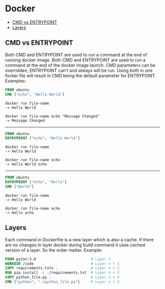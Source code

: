 # Docker
- [CMD vs ENTRYPOINT](#cmd_vs_entrypoint)
- [Layers](#layers)

## CMD vs ENTRYPOINT <a name="cmd_vs_entrypoint"></a>
Both CMD and ENTRYPOINT are used to run a command at the end of running docker image. Both CMD and ENTRYPOINT are used to run a command at the end of the docker image launch. CMD parameters can be overridden, ENTRYPOINT can't and always will be run. Using both in one focker file will result in CMD being the default parameter for ENTRYPOINT. Examples:
``` dockerfile 
FROM ubuntu
CMD ["echo", "Hello World"]
```
``` 
docker run file-name
-> Hello World

docker run file-name echo "Message Changed"
-> Message Changed
```
***

``` dockerfile 
FROM ubuntu
ENTRYPOINT ["echo", "Hello World"]
```
``` 
docker run file-name
-> Hello World

docker run file-name echo
-> Hello World echo
```
***
``` dockerfile
FROM ubuntu
ENTRYPOINT ["echo", "Hello"]
CMD ["World"]
```
``` 
docker run file-name
-> Hello World

docker run file-name echo
-> Hello echo
```

## Layers <a name="layers"></a>
Each command in Dockerfile is a new layer which is also a cache. If there are no changes in layer docker during build command it uses cached version of a layer. So the order matter. Example:

``` dockerfile 
FROM pyton:3.8                         # Layer n
WORKDIR /code                          # Layer n + 1
COPY requirements.txtx .               # Layer n + 2
RUN pip install -r ./requirements.txt  # Layer n + 3
COPY python_file.py .                  # Layer n + 4
CMD ["python", "./python_file.py"]     # Layer n + 5
```